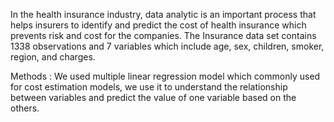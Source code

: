 In the health insurance industry, data analytic is an important process that helps insurers to identify and predict the cost of health insurance which prevents risk and cost for the companies. The Insurance data set contains 1338 observations and 7 variables which include age, sex, children, smoker, region, and charges.

Methods :
We used multiple linear regression model which commonly used for cost estimation models, we use it to understand the relationship between variables and predict the value of one variable based on the others.

